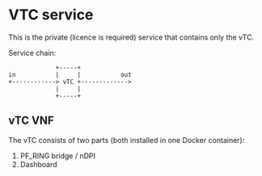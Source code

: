 # VTC service 

This is the private (licence is required) service that contains only the vTC.

Service chain: 

```
             +-----+
in           |     |           out
+------------> vTC +------------->
             |     |
             +-----+
```


## vTC VNF

The vTC consists of two parts (both installed in one Docker container):

1. PF_RING bridge / nDPI
2. Dashboard
